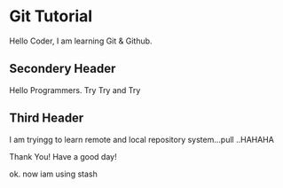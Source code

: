 # Git Tutorial

Hello Coder, I am learning Git & Github.
## Secondery Header

Hello Programmers. Try Try and Try

## Third Header

I am tryingg to learn remote and local repository system...pull ..HAHAHA


Thank You!  Have a good day!




ok. now iam using stash